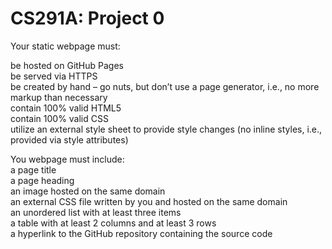 # CS291A: Project 0

Your static webpage must:

be hosted on GitHub Pages <br />
be served via HTTPS <br />
be created by hand – go nuts, but don’t use a page generator, i.e., no more markup than necessary <br />
contain 100% valid HTML5 <br />
contain 100% valid CSS <br />
utilize an external style sheet to provide style changes (no inline styles, i.e., provided via style attributes) <br /> 

You webpage must include: <br />
a page title <br />
a page heading <br />
an image hosted on the same domain <br />
an external CSS file written by you and hosted on the same domain <br />
an unordered list with at least three items <br />
a table with at least 2 columns and at least 3 rows <br />
a hyperlink to the GitHub repository containing the source code <br />
